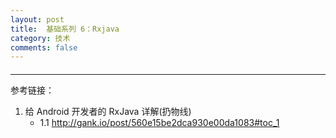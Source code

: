 ```yaml
---
layout: post
title:  基础系列 6：Rxjava
category: 技术
comments: false
---
```


####  
 ---
 
 

 
 
 
 
 参考链接：
 
 1. 给 Android 开发者的 RxJava 详解(扔物线)
 	* 1.1 <http://gank.io/post/560e15be2dca930e00da1083#toc_1>
 
 
 
 
 
 
 
 
 
 
 
 
 
 
 
 
 